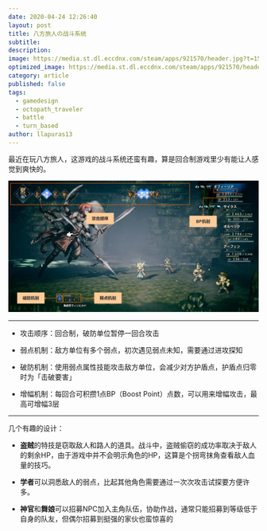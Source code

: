 ```yaml
---
date: 2020-04-24 12:26:40
layout: post
title: 八方旅人の战斗系统
subtitle: 
description: 
image: https://media.st.dl.eccdnx.com/steam/apps/921570/header.jpg?t=1584516987
optimized_image: https://media.st.dl.eccdnx.com/steam/apps/921570/header.jpg?t=1584516987
category: article
published: false
tags:
  - gamedesign
  - octopath_traveler
  - battle
  - turn_based
author: llapuras13
---
```


最近在玩八方旅人，这游戏的战斗系统还蛮有趣，算是回合制游戏里少有能让人感觉到爽快的。

![](/assets/img/post/gamedesign/octopath/battlesystem.png)

<hr>

- 攻击顺序：回合制，破防单位暂停一回合攻击

- 弱点机制：敌方单位有多个弱点，初次遇见弱点未知，需要通过进攻探知

- 破防机制：使用弱点属性技能攻击敌方单位，会减少对方护盾点，护盾点归零时为「击破要害」

- 增幅机制：每回合可积攒1点BP（Boost Point）点数，可以用来增幅攻击，最高可增幅3层


<hr>

几个有趣的设计：

- **盗贼**的特技是窃取敌人和路人的道具。战斗中，盗贼偷窃的成功率取决于敌人的剩余HP，由于游戏中并不会明示角色的HP，这算是个拐弯抹角查看敌人血量的技巧。

- **学者**可以洞悉敌人的弱点，比起其他角色需要通过一次次攻击试探要方便许多。

- **神官**和**舞娘**可以招募NPC加入主角队伍，协助作战，通常只能招募到等级低于自身的队友，但偶尔招募到挺强的家伙也蛮惊喜的